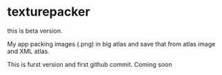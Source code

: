 texturepacker
=============

this is beta version.

My app packing images (.png) in big atlas and save that from atlas image and XML atlas.

This is furst version and first github commit. Coming soon
